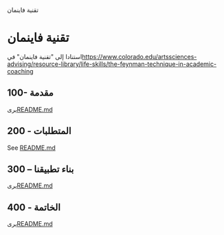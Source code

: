 تقنية فاينمان

# تقنية فاينمان

استنادا إلى "تقنية فاينمان" في<https://www.colorado.edu/artssciences-advising/resource-library/life-skills/the-feynman-technique-in-academic-coaching>

## 100- مقدمة

يرى[README.md](./100/README.md)

## 200 - المتطلبات

See [README.md](./200/README.md)

## 300 – بناء تطبيقنا

يرى[README.md](./300/README.md)

## 400 - الخاتمة

يرى[README.md](./400/README.md)
